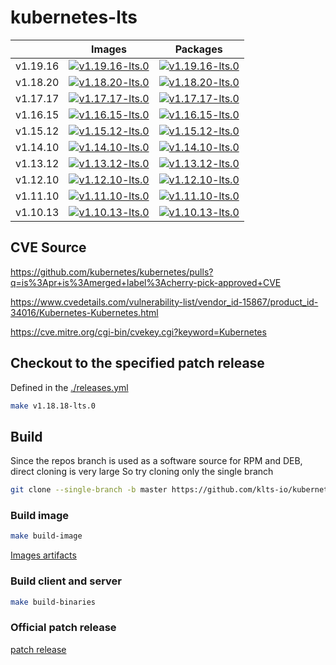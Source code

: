 # kubernetes-lts

| |Images|Packages|
|-|-|-|
|v1.19.16|[![v1.19.16-lts.0](https://img.shields.io/github/workflow/status/klts-io/kubernetes-lts/Releases%20Images/v1.19.16-lts.0?label=v1.19.16-lts.0%20Releases%20Images)](https://klts.io/zh/docs/releases/v1.19.16/v1.19.16-lts.1/)|[![v1.19.16-lts.0](https://img.shields.io/github/workflow/status/klts-io/kubernetes-lts/Releases%20Packages/v1.19.16-lts.0?label=v1.18.20-lts.0%20Releases%20Packages)](https://klts.io/zh/docs/releases/v1.19.16/v1.19.16-lts.1/)|
|v1.18.20|[![v1.18.20-lts.0](https://img.shields.io/github/workflow/status/klts-io/kubernetes-lts/Releases%20Images/v1.18.20-lts.0?label=v1.18.20-lts.0%20Releases%20Images)](https://klts.io/zh/docs/releases/v1.18.20/v1.18.20-lts.1/)|[![v1.18.20-lts.0](https://img.shields.io/github/workflow/status/klts-io/kubernetes-lts/Releases%20Packages/v1.18.20-lts.0?label=v1.18.20-lts.0%20Releases%20Packages)](https://klts.io/zh/docs/releases/v1.18.20/v1.18.20-lts.1/)|
|v1.17.17|[![v1.17.17-lts.0](https://img.shields.io/github/workflow/status/klts-io/kubernetes-lts/Releases%20Images/v1.17.17-lts.0?label=v1.17.17-lts.0%20Releases%20Images)](https://klts.io/zh/docs/releases/v1.17.17/v1.17.17-lts.1/)|[![v1.17.17-lts.0](https://img.shields.io/github/workflow/status/klts-io/kubernetes-lts/Releases%20Packages/v1.17.17-lts.0?label=v1.17.17-lts.0%20Releases%20Packages)](https://klts.io/zh/docs/releases/v1.17.17/v1.17.17-lts.1/)|
|v1.16.15|[![v1.16.15-lts.0](https://img.shields.io/github/workflow/status/klts-io/kubernetes-lts/Releases%20Images/v1.16.15-lts.0?label=v1.16.15-lts.0%20Releases%20Images)](https://klts.io/zh/docs/releases/v1.16.15/v1.16.15-lts.1/)|[![v1.16.15-lts.0](https://img.shields.io/github/workflow/status/klts-io/kubernetes-lts/Releases%20Packages/v1.16.15-lts.0?label=v1.16.15-lts.0%20Releases%20Packages)](https://klts.io/zh/docs/releases/v1.16.15/v1.16.15-lts.1/)|
|v1.15.12|[![v1.15.12-lts.0](https://img.shields.io/github/workflow/status/klts-io/kubernetes-lts/Releases%20Images/v1.15.12-lts.0?label=v1.15.12-lts.0%20Releases%20Images)](https://klts.io/zh/docs/releases/v1.15.12/v1.15.12-lts.1/)|[![v1.15.12-lts.0](https://img.shields.io/github/workflow/status/klts-io/kubernetes-lts/Releases%20Packages/v1.15.12-lts.0?label=v1.15.12-lts.0%20Releases%20Packages)](https://klts.io/zh/docs/releases/v1.15.12/v1.15.12-lts.1/)|
|v1.14.10|[![v1.14.10-lts.0](https://img.shields.io/github/workflow/status/klts-io/kubernetes-lts/Releases%20Images/v1.14.10-lts.0?label=v1.14.10-lts.0%20Releases%20Images)](https://klts.io/zh/docs/releases/v1.14.10/v1.14.10-lts.1/)|[![v1.14.10-lts.0](https://img.shields.io/github/workflow/status/klts-io/kubernetes-lts/Releases%20Packages/v1.14.10-lts.0?label=v1.14.10-lts.0%20Releases%20Packages)](https://klts.io/zh/docs/releases/v1.14.10/v1.14.10-lts.1/)|
|v1.13.12|[![v1.13.12-lts.0](https://img.shields.io/github/workflow/status/klts-io/kubernetes-lts/Releases%20Images/v1.13.12-lts.0?label=v1.13.12-lts.0%20Releases%20Images)](https://klts.io/zh/docs/releases/v1.13.12/v1.13.12-lts.1/)|[![v1.13.12-lts.0](https://img.shields.io/github/workflow/status/klts-io/kubernetes-lts/Releases%20Packages/v1.13.12-lts.0?label=v1.13.12-lts.0%20Releases%20Packages)](https://klts.io/zh/docs/releases/v1.13.12/v1.13.12-lts.1/)|
|v1.12.10|[![v1.12.10-lts.0](https://img.shields.io/github/workflow/status/klts-io/kubernetes-lts/Releases%20Images/v1.12.10-lts.0?label=v1.12.10-lts.0%20Releases%20Images)](https://klts.io/zh/docs/releases/v1.12.10/v1.12.10-lts.1/)|[![v1.12.10-lts.0](https://img.shields.io/github/workflow/status/klts-io/kubernetes-lts/Releases%20Packages/v1.12.10-lts.0?label=v1.12.10-lts.0%20Releases%20Packages)](https://klts.io/zh/docs/releases/v1.12.10/v1.12.10-lts.1/)|
|v1.11.10|[![v1.11.10-lts.0](https://img.shields.io/github/workflow/status/klts-io/kubernetes-lts/Releases%20Images/v1.11.10-lts.0?label=v1.11.10-lts.0%20Releases%20Images)](https://klts.io/zh/docs/releases/v1.11.10/v1.11.10-lts.1/)|[![v1.11.10-lts.0](https://img.shields.io/github/workflow/status/klts-io/kubernetes-lts/Releases%20Packages/v1.11.10-lts.0?label=v1.11.10-lts.0%20Releases%20Packages)](https://klts.io/zh/docs/releases/v1.11.10/v1.11.10-lts.1/)|
|v1.10.13|[![v1.10.13-lts.0](https://img.shields.io/github/workflow/status/klts-io/kubernetes-lts/Releases%20Images/v1.10.13-lts.0?label=v1.10.13-lts.0%20Releases%20Images)](https://klts.io/zh/docs/releases/v1.10.13/v1.10.13-lts.1/)|[![v1.10.13-lts.0](https://img.shields.io/github/workflow/status/klts-io/kubernetes-lts/Releases%20Packages/v1.10.13-lts.0?label=v1.10.13-lts.0%20Releases%20Packages)](https://klts.io/zh/docs/releases/v1.10.13/v1.10.13-lts.1/)|

## CVE Source

https://github.com/kubernetes/kubernetes/pulls?q=is%3Apr+is%3Amerged+label%3Acherry-pick-approved+CVE

https://www.cvedetails.com/vulnerability-list/vendor_id-15867/product_id-34016/Kubernetes-Kubernetes.html

https://cve.mitre.org/cgi-bin/cvekey.cgi?keyword=Kubernetes

## Checkout to the specified patch release

Defined in the [./releases.yml](https://github.com/klts-io/kubernetes-lts/blob/master/releases.yml)

``` bash
make v1.18.18-lts.0
```

## Build

Since the repos branch is used as a software source for RPM and DEB, direct cloning is very large So try cloning only the single branch

``` bash
git clone --single-branch -b master https://github.com/klts-io/kubernetes-lts
```

### Build image

``` bash
make build-image
```

[Images artifacts](https://github.com/orgs/klts-io/packages?repo_name=kubernetes-lts)

### Build client and server

``` bash
make build-binaries
```
### Official patch release

[patch release](https://kubernetes.io/releases/patch-releases/)
